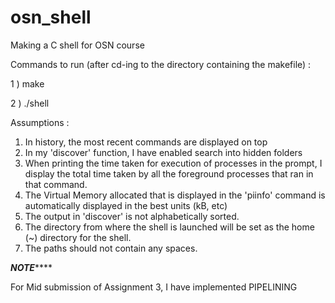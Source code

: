 # osn_shell
Making a C shell for OSN course

Commands to run (after cd-ing to the directory containing the makefile) :

1 ) 
make

2 )
./shell



Assumptions : 
1. In history, the most recent commands are displayed on top
2. In my 'discover' function, I have enabled search into hidden folders
3. When printing the time taken for execution of processes in the prompt, I display the total time taken by all the foreground processes that ran in that command.
4. The Virtual Memory allocated that is displayed in the 'piinfo' command is automatically displayed in the best units (kB, etc)
5. The output in 'discover' is not alphabetically sorted.
6. The directory from where the shell is launched will be set as the home (~) directory for the shell.
7. The paths should not contain any spaces.

*******************NOTE***********************

For Mid submission of Assignment 3, I have implemented PIPELINING